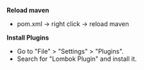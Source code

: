 **Reload maven** 

 - pom.xml -> right click -> reload maven

**Install Plugins**
-   Go to "File" > "Settings" > "Plugins".
-   Search for "Lombok Plugin" and install it.
